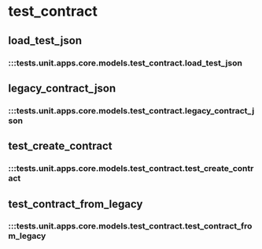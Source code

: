# test_contract

## load_test_json

### :::tests.unit.apps.core.models.test_contract.load_test_json

## legacy_contract_json

### :::tests.unit.apps.core.models.test_contract.legacy_contract_json

## test_create_contract

### :::tests.unit.apps.core.models.test_contract.test_create_contract

## test_contract_from_legacy

### :::tests.unit.apps.core.models.test_contract.test_contract_from_legacy

